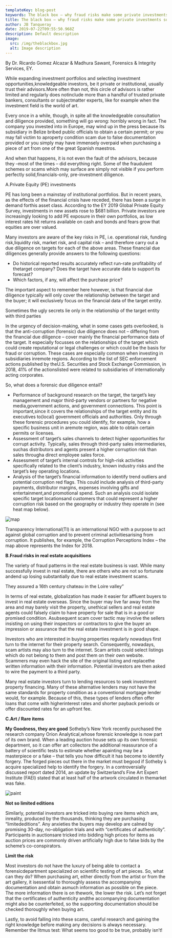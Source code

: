 ```yaml
---
templateKey: blog-post
keywords: The black box – why fraud risks make some private investments so dangerous
title: The black box – why fraud risks make some private investments so dangerous
author: JB Tanqueray
date: 2019-07-22T09:55:50.968Z
description: Default description
image:
  src: /img/theblackbox.jpg
  alt: Image description
---
```

By Dr. Ricardo Gomez Alcazar & Madhura Sawant, Forensics & Integrity Services, EY.

While expanding investment portfolios and selecting investment opportunities,knowledgeable investors, be it private or institutional, usually trust their advisors.More often than not, this circle of advisors is rather limited and regularly does notinclude more than a handful of trusted private bankers, consultants or subjectmatter experts, like for example when the investment field is the world of art.

Every once in a while, though, in spite all the knowledgeable consultation and diligence provided, something will go wrong: horribly wrong in fact. The company you invested into in Europe, may wind up in the press because its subsidiary in Belize bribed public officials to obtain a certain permit; or you may fall victim to aproperty condition scam due to false documentation provided or you simply may have immensely overpaid when purchasing a piece of art from one of the great Spanish maestros.

And when that happens, it is not even the fault of the advisors, because they –most of the times – did everything right. Some of the fraudulent schemes or scams which may surface are simply not visible if you perform perfectly solid,financials-only, pre-investment diligence.

A.Private Equity (PE) investments

PE has long been a mainstay of institutional portfolios. But in recent years, as the effects of the financial crisis have receded, there has been a surge in demand forthis asset class. According to the EY 2019 Global Private Equity Survey, investments in new assets rose to $681 billion. Private investors are increasingly looking to add PE exposure in their own portfolios, as low interest rates hit returns available on cash and bonds and fears grow that equities are over valued.

Many investors are aware of the key risks in PE, i.e. operational risk, funding risk,liquidity risk, market risk, and capital risk – and therefore carry out a due diligence on targets for each of the above areas. These financial due diligences generally provide answers to the following questions:

* Do historical reported results accurately reflect run-rate profitability of thetarget company? Does the target have accurate data to support its forecast?
* Which factors, if any, will affect the purchase price?

The important aspect to remember here however, is that financial due diligence typically will only cover the relationship between the target and the buyer; it will exclusively focus on the financial data of the target entity.

Sometimes the ugly secrets lie only in the relationship of the target entity with third parties

In the urgency of decision-making, what in some cases gets overlooked, is that the anti-corruption (forensic) due diligence does not – differing from the financial due diligence – cover mainly the financial performance data of the target. It especially focusses on the relationships of the target which could create reputational or legal challenges or which could be the basis for fraud or corruption. These cases are especially common when investing in subsidiaries inremote regions. According to the list of SEC enforcement actions published by theU.S. Securities and Stock Exchange Commission, in 2018, 41% of the actionslisted were related to subsidiaries of internationally acting corporates.

So, what does a forensic due diligence entail?

* Performance of background research on the target, the target’s key management and major third-party vendors or partners for negative media,government actions, and government connections. This point is important,since it covers the relationships of the target entity and its executives to(local) government officials and authorities. Only through these forensic procedures you could identify, for example, how a specific business unit in aremote region, was able to obtain certain permits or licenses.
* Assessment of target’s sales channels to detect higher opportunities for corrupt activity. Typically, sales through third-party sales intermediaries, suchas distributors and agents present a higher corruption risk than sales througha direct employee sales force.
* Assessment of target’s internal controls for high-risk activities specifically related to the client’s industry, known industry risks and the target’s key operating locations.
* Analysis of the target’s financial information to identify trend outliers and potential corruption red flags. This could include analysis of third-party payments, distributor margins, expenses involving gifts and entertainment,and promotional spend. Such an analysis could isolate specific target locationsand customers that could represent a higher corruption risk based on the geography or industry they operate in (see heat map below).

![map](/img/map.jpg)

Transparency International(TI) is an international NGO with a purpose to act against global corruption and to prevent criminal activitiesarising from corruption. It publishes, for example, the Corruption Perceptions Index – the map above represents the Index for 2018.

**B.Fraud risks in real estate acquisitions**

The variety of fraud patterns in the real estate business is vast. While many successfully invest in real estate, there are others who are not so fortunate andend up losing substantially due to real estate investment scams.

They assured a 16th century chateau in the Loire valley”

In terms of real estate, globalization has made it easier for affluent buyers to invest in real estate overseas. Since the buyer may live far away from the area and may barely visit the property, unethical sellers and real estate agents could falsely claim to have property for sale that is in a good or promised condition. Asubsequent scam cover tactic may involve the sellers insisting on using their inspectors or contractors to give the buyer an impression or assurance that the real estate investment is in good shape.

Investors who are interested in buying properties regularly nowadays first turn to the internet for their property search. Consequently, nowadays, scam artists may also turn to the internet. Scam artists could select listings which do not belong to them and post them on their own website. Scammers may even hack the site of the original listing and replacethe written information with their information. Potential investors are then asked to wire the payment to a third party.

Many real estate investors turn to lending resources to seek investment property financing. Many of these alternative lenders may not have the same standards for property condition as a conventional mortgage lender would, for example. Because of this, these types of lenders often offer loans that come with higherinterest rates and shorter payback periods or offer discounted rates for an upfront fee.

**C.Art / Rare items**

**My Goodness, they are good** Sotheby’s New York recently purchased the research company Orion Analytical,whose forensic knowledge is now part of its own brand. When a leading auction house sets up its own forensic department, so it can offer art collectors the additional reassurance of a battery of scientific tests to estimate whether apainting may be a masterpiece or a fake – that tells you how difficult it has become to identify forgery. The forged pieces out there in the market must begood if Sotheby ́s acquire specialized help to identify the forgery. In a controversially discussed report dated 2014, an update by Switzerland’s Fine Art Expert Institute (FAEI) stated that at least half of the artwork circulated in themarket was fake.

![paint](/img/paint.jpg)

**Not so limited editions**

Similarly, potential investors are tricked into buying rare items which are, inreality, produced by the thousands, thinking they are purchasing “limitededitions”. Any anxieties the buyers may develop are calmed by promising 30-day, no-obligation trials and with “certificates of authenticity”. Participants in auctionsare tricked into bidding high prices for items as auction prices are commonly driven artificially high due to false bids by the scheme’s co-conspirators.

**Limit the risk**

Most investors do not have the luxury of being able to contact a forensicdepartment specialized on scientific testing of art pieces. So, what can they do? When purchasing art, either directly from the artist or from the art gallery, it isessential to thoroughly assess the accompanying documentation and obtain asmuch information as possible on the piece. The more information there is on thework, the lower the risk. Let’s not forget that the certificates of authenticity andthe accompanying documentation might also be counterfeited, so the supporting documentation should be checked thoroughly when buying art.

Lastly, to avoid falling into these scams, careful research and gaining the right knowledge before making any decisions is always necessary. Remember the litmus test: What seems too good to be true, probably isn’t!